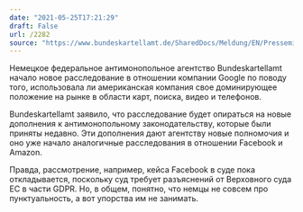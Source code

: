 ```yaml
---
date: "2021-05-25T17:21:29"
draft: False
url: /2282
source: "https://www.bundeskartellamt.de/SharedDocs/Meldung/EN/Pressemitteilungen/2021/25_05_2021_Google_19a.html"
---
```


Немецкое федеральное антимонопольное агентство Bundeskartellamt начало новое расследование в отношении компании Google по поводу того, использовала ли американская компания свое доминирующее положение на рынке в области карт, поиска, видео и телефонов.

Bundeskartellamt заявило, что расследование будет опираться на новые дополнения к антимонопольному законодательству, которые были приняты недавно. Эти дополнения дают агентству новые полномочия и оно уже начало аналогичные расследования в отношении Facebook и Amazon.

Правда, рассмотрение, например, кейса Facebook в суде пока откладывается, поскольку суд требует разъяснений от Верховного суда ЕС в части GDPR. Но, в общем, понятно, что немцы не совсем про пунктуальность, а вот упорства им не занимать.
